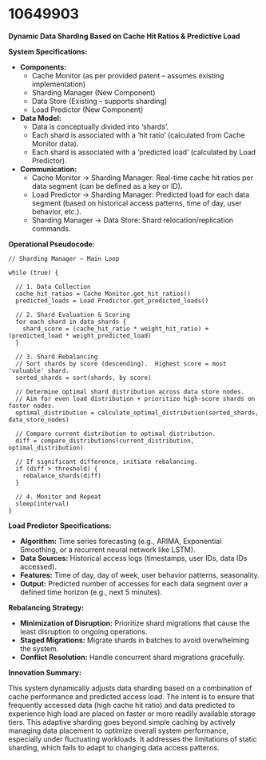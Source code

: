 # 10649903

**Dynamic Data Sharding Based on Cache Hit Ratios & Predictive Load**

**System Specifications:**

*   **Components:**
    *   Cache Monitor (as per provided patent – assumes existing implementation)
    *   Sharding Manager (New Component)
    *   Data Store (Existing – supports sharding)
    *   Load Predictor (New Component)
*   **Data Model:**
    *   Data is conceptually divided into ‘shards’.
    *   Each shard is associated with a ‘hit ratio’ (calculated from Cache Monitor data).
    *   Each shard is associated with a ‘predicted load’ (calculated by Load Predictor).
*   **Communication:**
    *   Cache Monitor -> Sharding Manager:  Real-time cache hit ratios per data segment (can be defined as a key or ID).
    *   Load Predictor -> Sharding Manager: Predicted load for each data segment (based on historical access patterns, time of day, user behavior, etc.).
    *   Sharding Manager -> Data Store: Shard relocation/replication commands.

**Operational Pseudocode:**

```
// Sharding Manager – Main Loop

while (true) {

  // 1. Data Collection
  cache_hit_ratios = Cache Monitor.get_hit_ratios()
  predicted_loads = Load Predictor.get_predicted_loads()

  // 2. Shard Evaluation & Scoring
  for each shard in data_shards {
    shard_score = (cache_hit_ratio * weight_hit_ratio) + (predicted_load * weight_predicted_load)
  }

  // 3. Shard Rebalancing
  // Sort shards by score (descending).  Highest score = most 'valuable' shard.
  sorted_shards = sort(shards, by score)

  // Determine optimal shard distribution across data store nodes.
  // Aim for even load distribution + prioritize high-score shards on faster nodes.
  optimal_distribution = calculate_optimal_distribution(sorted_shards, data_store_nodes)

  // Compare current distribution to optimal distribution.
  diff = compare_distributions(current_distribution, optimal_distribution)

  // If significant difference, initiate rebalancing.
  if (diff > threshold) {
    rebalance_shards(diff)
  }

  // 4. Monitor and Repeat
  sleep(interval)
}
```

**Load Predictor Specifications:**

*   **Algorithm:** Time series forecasting (e.g., ARIMA, Exponential Smoothing, or a recurrent neural network like LSTM).
*   **Data Sources:** Historical access logs (timestamps, user IDs, data IDs accessed).
*   **Features:** Time of day, day of week, user behavior patterns, seasonality.
*   **Output:**  Predicted number of accesses for each data segment over a defined time horizon (e.g., next 5 minutes).

**Rebalancing Strategy:**

*   **Minimization of Disruption:**  Prioritize shard migrations that cause the least disruption to ongoing operations.
*   **Staged Migrations:** Migrate shards in batches to avoid overwhelming the system.
*   **Conflict Resolution:**  Handle concurrent shard migrations gracefully.

**Innovation Summary:**

This system dynamically adjusts data sharding based on a combination of cache performance and predicted access load.  The intent is to ensure that frequently accessed data (high cache hit ratio) and data predicted to experience high load are placed on faster or more readily available storage tiers. This adaptive sharding goes beyond simple caching by actively managing data placement to optimize overall system performance, especially under fluctuating workloads. It addresses the limitations of static sharding, which fails to adapt to changing data access patterns.